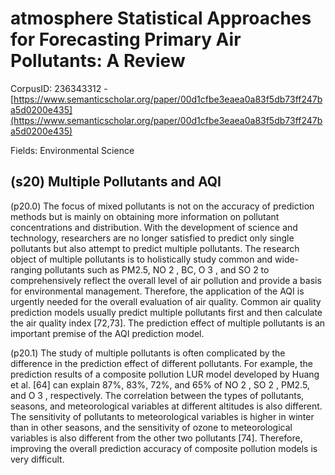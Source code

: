 # atmosphere Statistical Approaches for Forecasting Primary Air Pollutants: A Review

CorpusID: 236343312 - [https://www.semanticscholar.org/paper/00d1cfbe3eaea0a83f5db73ff247ba5d0200e435](https://www.semanticscholar.org/paper/00d1cfbe3eaea0a83f5db73ff247ba5d0200e435)

Fields: Environmental Science

## (s20) Multiple Pollutants and AQI
(p20.0) The focus of mixed pollutants is not on the accuracy of prediction methods but is mainly on obtaining more information on pollutant concentrations and distribution. With the development of science and technology, researchers are no longer satisfied to predict only single pollutants but also attempt to predict multiple pollutants. The research object of multiple pollutants is to holistically study common and wide-ranging pollutants such as PM2.5, NO 2 , BC, O 3 , and SO 2 to comprehensively reflect the overall level of air pollution and provide a basis for environmental management. Therefore, the application of the AQI is urgently needed for the overall evaluation of air quality. Common air quality prediction models usually predict multiple pollutants first and then calculate the air quality index [72,73]. The prediction effect of multiple pollutants is an important premise of the AQI prediction model.

(p20.1) The study of multiple pollutants is often complicated by the difference in the prediction effect of different pollutants. For example, the prediction results of a composite pollution LUR model developed by Huang et al. [64] can explain 87%, 83%, 72%, and 65% of NO 2 , SO 2 , PM2.5, and O 3 , respectively. The correlation between the types of pollutants, seasons, and meteorological variables at different altitudes is also different. The sensitivity of pollutants to meteorological variables is higher in winter than in other seasons, and the sensitivity of ozone to meteorological variables is also different from the other two pollutants [74]. Therefore, improving the overall prediction accuracy of composite pollution models is very difficult.
